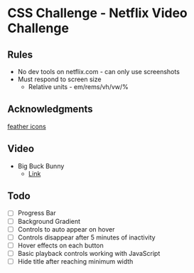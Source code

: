 # CSS Challenge - Netflix Video Challenge


## Rules

* No dev tools on netflix.com - can only use screenshots
* Must respond to screen size
  * Relative units - em/rems/vh/vw/%

## Acknowledgments

[feather icons](https://feathericons.com/)

## Video
* Big Buck Bunny
  * [Link](http://distribution.bbb3d.renderfarming.net/video/mp4/bbb_sunflower_1080p_30fps_normal.mp4)



## Todo

* [ ] Progress Bar
* [ ] Background Gradient
* [ ] Controls to auto appear on hover
* [ ] Controls disappear after 5 minutes of inactivity
* [ ] Hover effects on each button
* [ ] Basic playback controls working with JavaScript
* [ ] Hide title after reaching minimum width
